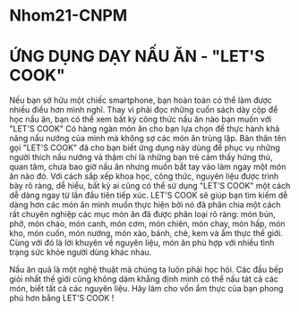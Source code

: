 # Nhom21-CNPM
# ỨNG DỤNG DẠY NẤU ĂN - "LET'S COOK"

Nếu bạn sở hữu một chiếc smartphone, bạn hoàn toàn có thể làm được nhiều điều hơn mình nghĩ. Thay vì phải đọc những cuốn sách dày cộp để học nấu ăn, bạn có thể xem bất kỳ công thức nấu ăn nào bạn muốn với "LET'S COOK"
  Có hàng ngàn món ăn cho bạn lựa chọn để thực hành khả năng nấu nướng của mình mà không sợ các món ăn trùng lặp. Bản thân tên gọi "LET'S COOK" đã cho bạn biết ứng dụng này dùng để phục vụ những người thích nấu nướng và thậm chí là những bạn trẻ cảm thấy hứng thú, quan tâm, chưa bao giờ nấu ăn nhưng muốn bắt tay vào làm ngay một món ăn nào đó. Với cách sắp xếp khoa học, công thức, nguyên liệu được trình bày rõ ràng, dễ hiểu, bất kỳ ai cũng có thể sử dụng "LET'S COOK" một cách dễ dàng ngay từ lần đầu tiên tiếp xúc.
   LET'S COOK sẽ giúp bạn tìm kiếm dễ dàng hơn các món ăn mình muốn thực hiện bởi nó đã phân chia một cách rất chuyên nghiệp các mục món ăn đã được phân loại rõ ràng: món bún, phở, món cháo, món canh, món cơm, món chiên, món chay, món hấp, món kho, món cuốn, món nướng, món xào, bánh, chè, kem và ẩm thực thế giới. Cùng với đó là lời khuyên về nguyên liệu, món ăn phù hợp với nhiều tình trạng sức khỏe người dùng khác nhau.
   
   Nấu ăn quả là một nghệ thuật mà chúng ta luôn phải học hỏi. Các đầu bếp giỏi nhất thế giới cũng không dám khẳng định mình có thể nấu tát cả các món, biết tất cả các nguyên liệu. Hãy làm cho vốn ẩm thực của bạn phong phú hơn bằng LET'S COOK !
